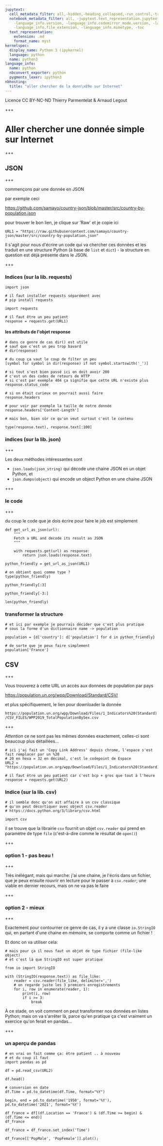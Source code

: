 ```yaml
---
jupytext:
  cell_metadata_filter: all,-hidden,-heading_collapsed,-run_control,-trusted
  notebook_metadata_filter: all, -jupytext.text_representation.jupytext_version, -jupytext.text_representation.format_version,
    -language_info.version, -language_info.codemirror_mode.version, -language_info.codemirror_mode,
    -language_info.file_extension, -language_info.mimetype, -toc
  text_representation:
    extension: .md
    format_name: myst
kernelspec:
  display_name: Python 3 (ipykernel)
  language: python
  name: python3
language_info:
  name: python
  nbconvert_exporter: python
  pygments_lexer: ipython3
nbhosting:
  title: "aller chercher de la donn\xE9e sur Internet"
---
```


<div class="licence">
<span>Licence CC BY-NC-ND</span>
<span>Thierry Parmentelat &amp; Arnaud Legout</span>
</div>

+++

# Aller chercher une donnée simple sur Internet

+++

## JSON

+++

commençons par une donnée en JSON

par exemple ceci

<https://github.com/samayo/country-json/blob/master/src/country-by-population.json>

pour trouver le bon lien, je clique sur 'Raw' et je copie ici

```{code-cell} ipython3
URL1 = "https://raw.githubusercontent.com/samayo/country-json/master/src/country-by-population.json"
```

Il s'agit pour nous d'écrire un code qui va chercher ces données et les traduit en une structure Python 
(à base de `list` et `dict`) - la structure en question est déjà présente dans le JSON.

+++

### Indices (sur la lib. requests)

```{code-cell} ipython3
import json

# il faut installer requests séparément avec
# pip install requests

import requests
```

```{code-cell} ipython3
# il faut être un peu patient
response = requests.get(URL1)
```

#### les attributs de l'objet response

```{code-cell} ipython3
# dans ce genre de cas dir() est utile
# sauf que c'est un peu trop bavard
# dir(response)
```

```{code-cell} ipython3
# du coup ça vaut le coup de filter un peu
[symbol for symbol in dir(response) if not symbol.startswith('_')]
```

```{code-cell} ipython3
# si tout s'est bien passé ici on doit avoir 200
# c'est un des codes de retours de HTTP
# si c'est par exemple 404 ça signifie que cette URL n'existe plus
response.status_code
```

```{code-cell} ipython3
# si on était curieux on pourrait aussi faire
response.headers
```

```{code-cell} ipython3
# pour voir par exemple la taille de notre donnée
response.headers['Content-Length']
```

```{code-cell} ipython3
# mais bon, bien sûr ce qu'on veut surtout c'est le contenu

type(response.text), response.text[:100]
```

### indices (sur la lib. json)

+++

Les deux méthodes intéressantes sont 

* `json.loads(json_string)` qui décode une chaine JSON en un objet Python, et
* `json.dumps(object)` qui encode un object Python en une chaine JSON

+++

### le code

+++

du coup le code que je dois écrire pour faire le job est simplement

```{code-cell} ipython3
def get_url_as_json(url):
    """
    Fetch a URL and decode its result as JSON
    """

    with requests.get(url) as response:
        return json.loads(response.text)
```

```{code-cell} ipython3
python_friendly = get_url_as_json(URL1)

# on obtient quoi comme type ?
type(python_friendly)
```

```{code-cell} ipython3
python_friendly[:3]
```

```{code-cell} ipython3
python_friendly[-3:]
```

```{code-cell} ipython3
len(python_friendly)
```

### transformer la structure

```{code-cell} ipython3
# et ici par exemple je pourrais décider que c'est plus pratique
# sous la forme d'un dictionnaire name -> population

population = {d['country']: d['population'] for d in python_friendly}
```

```{code-cell} ipython3
# de sorte que je peux faire simplement
population['France']
```

## CSV

+++

Vous trouverez à cette URL un accès aux données de population par pays

<https://population.un.org/wpp/Download/Standard/CSV/>

et plus spécifiquement, le lien pour downloader la donnée

`https://population.un.org/wpp/Download/Files/1_Indicators%20(Standard)/CSV_FILES/WPP2019_TotalPopulationBySex.csv`

+++

*Attention* ce ne sont pas les mêmes données exactement, celles-ci sont beaucoup plus détaillées...

```{code-cell} ipython3
# ici j'ai fait un 'Copy Link Address' depuis chrome, l'espace s'est fait remplacer par un %20
# 20 en hexa = 32 en décimal, c'est le codepoint de Espace
URL2 = "https://population.un.org/wpp/Download/Files/1_Indicators%20(Standard)/CSV_FILES/WPP2019_TotalPopulationBySex.csv"
```

```{code-cell} ipython3
# il faut être un peu patient car c'est bcp + gros que tout à l'heure
response = requests.get(URL2)
```

### Indice (sur la lib. csv)

```{code-cell} ipython3
# il semble donc qu'on ait affaire à un csv classique
# qu'on peut décortiquer avec object csv.reader
# https://docs.python.org/3/library/csv.html

import csv
```

il se trouve que la librairie `csv` fournit un objet `csv.reader` qui prend en paramètre de type `file` (c'est-à-dire comme le résultat de `open()`)

+++

### option 1 - pas beau !

+++

Très inélégant, mais qui marche: j'ai une chaine, je l'écris dans un fichier, que je peux ensuite rouvrir en lecture pour le passer à `csv.reader`; une viable en dernier recours, mais on ne va pas le faire

+++

### option 2 - mieux

+++

Exactement pour contourner ce genre de cas, il y a une classe `io.StringIO` qui, en partant d'une chaine en mémoire, se comporte comme un fichier ! 

Et donc on va utiliser cela:

```{code-cell} ipython3
# mais pour ça il nous faut un objet de type fichier (file-like object)
# et c'est là que StringIO est super pratique

from io import StringIO

with (StringIO(response.text)) as file_like:
    reader = csv.reader(file_like, delimiter=',')
    # on regarde juste les 3 premiers enregistrements
    for i, row in enumerate(reader, 1):
        print(i, row)
        if i >= 3:
            break
```

À ce stade, on voit comment on peut transformer nos données en listes Python;
mais on va s'arrêter là, parce qu'en pratique ça c'est vraiment un exercice qu'on ferait en pandas...

+++

### un aperçu de pandas

```{code-cell} ipython3
# en vrai on fait comme ça: être patient .. à nouveau
# et du coup il faut
import pandas as pd

df = pd.read_csv(URL2)
```

```{code-cell} ipython3
df.head()
```

```{code-cell} ipython3
# conversion en date
df.Time = pd.to_datetime(df.Time, format="%Y")

begin, end = pd.to_datetime('1950', format='%Y'), pd.to_datetime('2021', format='%Y')
```

```{code-cell} ipython3
df_france = df[(df.Location == 'France') & (df.Time >= begin) & (df.Time <= end)]
df_france
```

```{code-cell} ipython3
df_france = df_france.set_index('Time')

df_france[['PopMale', 'PopFemale']].plot();
```
